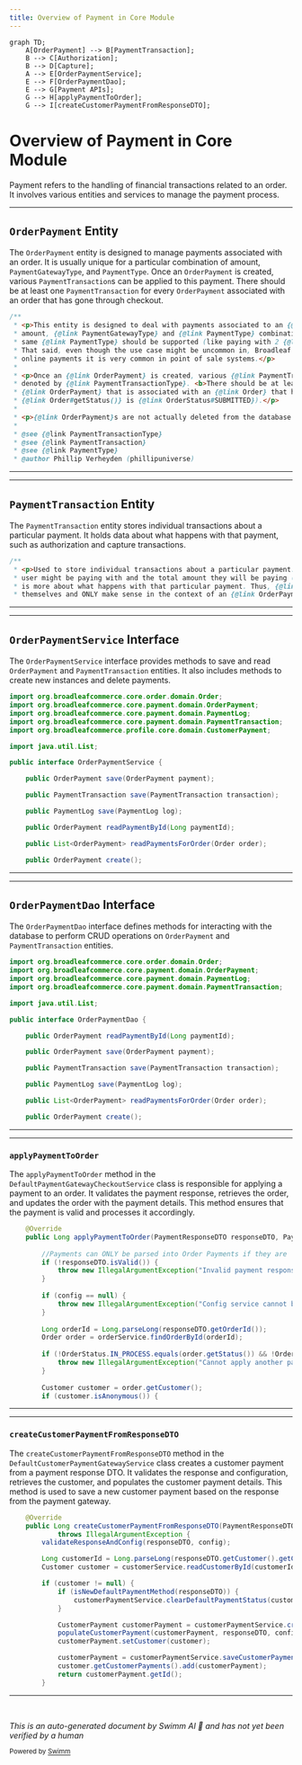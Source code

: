 ```yaml
---
title: Overview of Payment in Core Module
---
```

```mermaid
graph TD;
    A[OrderPayment] --> B[PaymentTransaction];
    B --> C[Authorization];
    B --> D[Capture];
    A --> E[OrderPaymentService];
    E --> F[OrderPaymentDao];
    E --> G[Payment APIs];
    G --> H[applyPaymentToOrder];
    G --> I[createCustomerPaymentFromResponseDTO];
```

# Overview of Payment in Core Module

Payment refers to the handling of financial transactions related to an order. It involves various entities and services to manage the payment process.

<SwmSnippet path="/core/broadleaf-framework/src/main/java/org/broadleafcommerce/core/payment/domain/OrderPayment.java" line="36">

---

## <SwmToken path="core/broadleaf-framework/src/main/java/org/broadleafcommerce/core/payment/domain/OrderPayment.java" pos="43:14:14" line-data=" * &lt;p&gt;Once an {@link OrderPayment} is created, various {@link PaymentTransaction}s can be applied to this payment as">`OrderPayment`</SwmToken> Entity

The <SwmToken path="core/broadleaf-framework/src/main/java/org/broadleafcommerce/core/payment/domain/OrderPayment.java" pos="43:14:14" line-data=" * &lt;p&gt;Once an {@link OrderPayment} is created, various {@link PaymentTransaction}s can be applied to this payment as">`OrderPayment`</SwmToken> entity is designed to manage payments associated with an order. It is usually unique for a particular combination of amount, <SwmToken path="core/broadleaf-framework/src/main/java/org/broadleafcommerce/core/payment/domain/OrderPayment.java" pos="38:10:10" line-data=" * amount, {@link PaymentGatewayType} and {@link PaymentType} combination. This is immediately invalid for scenarios where multiple payments of the">`PaymentGatewayType`</SwmToken>, and <SwmToken path="core/broadleaf-framework/src/main/java/org/broadleafcommerce/core/payment/domain/OrderPayment.java" pos="38:19:19" line-data=" * amount, {@link PaymentGatewayType} and {@link PaymentType} combination. This is immediately invalid for scenarios where multiple payments of the">`PaymentType`</SwmToken>. Once an <SwmToken path="core/broadleaf-framework/src/main/java/org/broadleafcommerce/core/payment/domain/OrderPayment.java" pos="43:14:14" line-data=" * &lt;p&gt;Once an {@link OrderPayment} is created, various {@link PaymentTransaction}s can be applied to this payment as">`OrderPayment`</SwmToken> is created, various <SwmToken path="core/broadleaf-framework/src/main/java/org/broadleafcommerce/core/payment/domain/OrderPayment.java" pos="43:28:28" line-data=" * &lt;p&gt;Once an {@link OrderPayment} is created, various {@link PaymentTransaction}s can be applied to this payment as">`PaymentTransaction`</SwmToken>s can be applied to this payment. There should be at least one <SwmToken path="core/broadleaf-framework/src/main/java/org/broadleafcommerce/core/payment/domain/OrderPayment.java" pos="43:28:28" line-data=" * &lt;p&gt;Once an {@link OrderPayment} is created, various {@link PaymentTransaction}s can be applied to this payment as">`PaymentTransaction`</SwmToken> for every <SwmToken path="core/broadleaf-framework/src/main/java/org/broadleafcommerce/core/payment/domain/OrderPayment.java" pos="43:14:14" line-data=" * &lt;p&gt;Once an {@link OrderPayment} is created, various {@link PaymentTransaction}s can be applied to this payment as">`OrderPayment`</SwmToken> associated with an order that has gone through checkout.

```java
/**
 * <p>This entity is designed to deal with payments associated to an {@link Order} and is <i>usually</i> unique for a particular
 * amount, {@link PaymentGatewayType} and {@link PaymentType} combination. This is immediately invalid for scenarios where multiple payments of the
 * same {@link PaymentType} should be supported (like paying with 2 {@link PaymentType#CREDIT_CARD} or 2 {@link PaymentType#GIFT_CARD}).
 * That said, even though the use case might be uncommon in, Broadleaf does not actively prevent that situation from occurring
 * online payments it is very common in point of sale systems.</p>
 * 
 * <p>Once an {@link OrderPayment} is created, various {@link PaymentTransaction}s can be applied to this payment as
 * denoted by {@link PaymentTransactionType}. <b>There should be at least 1 {@link PaymentTransaction} for every
 * {@link OrderPayment} that is associated with an {@link Order} that has gone through checkout</b> (which means that
 * {@link Order#getStatus()} is {@link OrderStatus#SUBMITTED}).</p>
 * 
 * <p>{@link OrderPayment}s are not actually deleted from the database but rather are only soft-deleted (archived = true)</p>
 * 
 * @see {@link PaymentTransactionType}
 * @see {@link PaymentTransaction}
 * @see {@link PaymentType}
 * @author Phillip Verheyden (phillipuniverse)
```

---

</SwmSnippet>

<SwmSnippet path="/core/broadleaf-framework/src/main/java/org/broadleafcommerce/core/payment/domain/PaymentTransaction.java" line="33">

---

## <SwmToken path="core/broadleaf-framework/src/main/java/org/broadleafcommerce/core/payment/domain/PaymentTransaction.java" pos="35:49:49" line-data=" * user might be paying with and the total amount they will be paying (like credit card and $10), a {@link PaymentTransaction}">`PaymentTransaction`</SwmToken> Entity

The <SwmToken path="core/broadleaf-framework/src/main/java/org/broadleafcommerce/core/payment/domain/PaymentTransaction.java" pos="35:49:49" line-data=" * user might be paying with and the total amount they will be paying (like credit card and $10), a {@link PaymentTransaction}">`PaymentTransaction`</SwmToken> entity stores individual transactions about a particular payment. It holds data about what happens with that payment, such as authorization and capture transactions.

```java
/**
 * <p>Used to store individual transactions about a particular payment. While an {@link OrderPayment} holds data like what the
 * user might be paying with and the total amount they will be paying (like credit card and $10), a {@link PaymentTransaction}
 * is more about what happens with that particular payment. Thus, {@link PaymentTransaction}s do not make sense by
 * themselves and ONLY make sense in the context of an {@link OrderPayment}.</p>
```

---

</SwmSnippet>

<SwmSnippet path="/core/broadleaf-framework/src/main/java/org/broadleafcommerce/core/payment/service/OrderPaymentService.java" line="22">

---

## <SwmToken path="core/broadleaf-framework/src/main/java/org/broadleafcommerce/core/payment/service/OrderPaymentService.java" pos="30:4:4" line-data="public interface OrderPaymentService {">`OrderPaymentService`</SwmToken> Interface

The <SwmToken path="core/broadleaf-framework/src/main/java/org/broadleafcommerce/core/payment/service/OrderPaymentService.java" pos="30:4:4" line-data="public interface OrderPaymentService {">`OrderPaymentService`</SwmToken> interface provides methods to save and read <SwmToken path="core/broadleaf-framework/src/main/java/org/broadleafcommerce/core/payment/service/OrderPaymentService.java" pos="23:12:12" line-data="import org.broadleafcommerce.core.payment.domain.OrderPayment;">`OrderPayment`</SwmToken> and <SwmToken path="core/broadleaf-framework/src/main/java/org/broadleafcommerce/core/payment/service/OrderPaymentService.java" pos="25:12:12" line-data="import org.broadleafcommerce.core.payment.domain.PaymentTransaction;">`PaymentTransaction`</SwmToken> entities. It also includes methods to create new instances and delete payments.

```java
import org.broadleafcommerce.core.order.domain.Order;
import org.broadleafcommerce.core.payment.domain.OrderPayment;
import org.broadleafcommerce.core.payment.domain.PaymentLog;
import org.broadleafcommerce.core.payment.domain.PaymentTransaction;
import org.broadleafcommerce.profile.core.domain.CustomerPayment;

import java.util.List;

public interface OrderPaymentService {

    public OrderPayment save(OrderPayment payment);

    public PaymentTransaction save(PaymentTransaction transaction);

    public PaymentLog save(PaymentLog log);

    public OrderPayment readPaymentById(Long paymentId);

    public List<OrderPayment> readPaymentsForOrder(Order order);

    public OrderPayment create();
```

---

</SwmSnippet>

<SwmSnippet path="/core/broadleaf-framework/src/main/java/org/broadleafcommerce/core/payment/dao/OrderPaymentDao.java" line="20">

---

## <SwmToken path="core/broadleaf-framework/src/main/java/org/broadleafcommerce/core/payment/dao/OrderPaymentDao.java" pos="27:4:4" line-data="public interface OrderPaymentDao {">`OrderPaymentDao`</SwmToken> Interface

The <SwmToken path="core/broadleaf-framework/src/main/java/org/broadleafcommerce/core/payment/dao/OrderPaymentDao.java" pos="27:4:4" line-data="public interface OrderPaymentDao {">`OrderPaymentDao`</SwmToken> interface defines methods for interacting with the database to perform CRUD operations on <SwmToken path="core/broadleaf-framework/src/main/java/org/broadleafcommerce/core/payment/dao/OrderPaymentDao.java" pos="21:12:12" line-data="import org.broadleafcommerce.core.payment.domain.OrderPayment;">`OrderPayment`</SwmToken> and <SwmToken path="core/broadleaf-framework/src/main/java/org/broadleafcommerce/core/payment/dao/OrderPaymentDao.java" pos="23:12:12" line-data="import org.broadleafcommerce.core.payment.domain.PaymentTransaction;">`PaymentTransaction`</SwmToken> entities.

```java
import org.broadleafcommerce.core.order.domain.Order;
import org.broadleafcommerce.core.payment.domain.OrderPayment;
import org.broadleafcommerce.core.payment.domain.PaymentLog;
import org.broadleafcommerce.core.payment.domain.PaymentTransaction;

import java.util.List;

public interface OrderPaymentDao {

    public OrderPayment readPaymentById(Long paymentId);

    public OrderPayment save(OrderPayment payment);

    public PaymentTransaction save(PaymentTransaction transaction);

    public PaymentLog save(PaymentLog log);

    public List<OrderPayment> readPaymentsForOrder(Order order);

    public OrderPayment create();
```

---

</SwmSnippet>

<SwmSnippet path="/core/broadleaf-framework/src/main/java/org/broadleafcommerce/core/payment/service/DefaultPaymentGatewayCheckoutService.java" line="90">

---

### <SwmToken path="core/broadleaf-framework/src/main/java/org/broadleafcommerce/core/payment/service/DefaultPaymentGatewayCheckoutService.java" pos="91:5:5" line-data="    public Long applyPaymentToOrder(PaymentResponseDTO responseDTO, PaymentGatewayConfiguration config) {">`applyPaymentToOrder`</SwmToken>

The <SwmToken path="core/broadleaf-framework/src/main/java/org/broadleafcommerce/core/payment/service/DefaultPaymentGatewayCheckoutService.java" pos="91:5:5" line-data="    public Long applyPaymentToOrder(PaymentResponseDTO responseDTO, PaymentGatewayConfiguration config) {">`applyPaymentToOrder`</SwmToken> method in the <SwmToken path="core/broadleaf-framework/src/main/java/org/broadleafcommerce/core/payment/service/DefaultPaymentGatewayCheckoutService.java" pos="71:4:4" line-data="public class DefaultPaymentGatewayCheckoutService implements PaymentGatewayCheckoutService {">`DefaultPaymentGatewayCheckoutService`</SwmToken> class is responsible for applying a payment to an order. It validates the payment response, retrieves the order, and updates the order with the payment details. This method ensures that the payment is valid and processes it accordingly.

```java
    @Override
    public Long applyPaymentToOrder(PaymentResponseDTO responseDTO, PaymentGatewayConfiguration config) {
        
        //Payments can ONLY be parsed into Order Payments if they are 'valid'
        if (!responseDTO.isValid()) {
            throw new IllegalArgumentException("Invalid payment responses cannot be parsed into the order payment domain");
        }
        
        if (config == null) {
            throw new IllegalArgumentException("Config service cannot be null");
        }
        
        Long orderId = Long.parseLong(responseDTO.getOrderId());
        Order order = orderService.findOrderById(orderId);
        
        if (!OrderStatus.IN_PROCESS.equals(order.getStatus()) && !OrderStatus.CSR_OWNED.equals(order.getStatus()) && !OrderStatus.QUOTE.equals(order.getStatus())) {
            throw new IllegalArgumentException("Cannot apply another payment to an Order that is not IN_PROCESS or CSR_OWNED");
        }
        
        Customer customer = order.getCustomer();
        if (customer.isAnonymous()) {
```

---

</SwmSnippet>

<SwmSnippet path="/core/broadleaf-framework/src/main/java/org/broadleafcommerce/core/payment/service/DefaultCustomerPaymentGatewayService.java" line="62">

---

### <SwmToken path="core/broadleaf-framework/src/main/java/org/broadleafcommerce/core/payment/service/DefaultCustomerPaymentGatewayService.java" pos="63:5:5" line-data="    public Long createCustomerPaymentFromResponseDTO(PaymentResponseDTO responseDTO, PaymentGatewayConfiguration config)">`createCustomerPaymentFromResponseDTO`</SwmToken>

The <SwmToken path="core/broadleaf-framework/src/main/java/org/broadleafcommerce/core/payment/service/DefaultCustomerPaymentGatewayService.java" pos="63:5:5" line-data="    public Long createCustomerPaymentFromResponseDTO(PaymentResponseDTO responseDTO, PaymentGatewayConfiguration config)">`createCustomerPaymentFromResponseDTO`</SwmToken> method in the <SwmToken path="core/broadleaf-framework/src/main/java/org/broadleafcommerce/core/payment/service/DefaultCustomerPaymentGatewayService.java" pos="46:4:4" line-data="public class DefaultCustomerPaymentGatewayService implements CustomerPaymentGatewayService {">`DefaultCustomerPaymentGatewayService`</SwmToken> class creates a customer payment from a payment response DTO. It validates the response and configuration, retrieves the customer, and populates the customer payment details. This method is used to save a new customer payment based on the response from the payment gateway.

```java
    @Override
    public Long createCustomerPaymentFromResponseDTO(PaymentResponseDTO responseDTO, PaymentGatewayConfiguration config)
            throws IllegalArgumentException {
        validateResponseAndConfig(responseDTO, config);

        Long customerId = Long.parseLong(responseDTO.getCustomer().getCustomerId());
        Customer customer = customerService.readCustomerById(customerId);

        if (customer != null) {
            if (isNewDefaultPaymentMethod(responseDTO)) {
                customerPaymentService.clearDefaultPaymentStatus(customer);
            }

            CustomerPayment customerPayment = customerPaymentService.create();
            populateCustomerPayment(customerPayment, responseDTO, config);
            customerPayment.setCustomer(customer);

            customerPayment = customerPaymentService.saveCustomerPayment(customerPayment);
            customer.getCustomerPayments().add(customerPayment);
            return customerPayment.getId();
        }
```

---

</SwmSnippet>

&nbsp;

*This is an auto-generated document by Swimm AI 🌊 and has not yet been verified by a human*

<SwmMeta version="3.0.0" repo-id="Z2l0aHViJTNBJTNBQnJvYWRsZWFmQ29tbWVyY2UtZGVtby1uZXclM0ElM0FTd2ltbS1EZW1v" repo-name="BroadleafCommerce-demo-new" doc-type="overview"><sup>Powered by [Swimm](/)</sup></SwmMeta>
